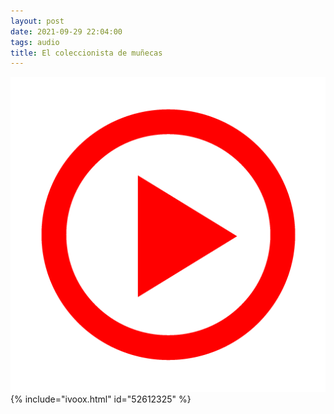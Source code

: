 ```yaml
---
layout: post
date: 2021-09-29 22:04:00
tags: audio
title: El coleccionista de muñecas
---
```

![Play](/images/play.png)
{% include="ivoox.html" id="52612325" %}